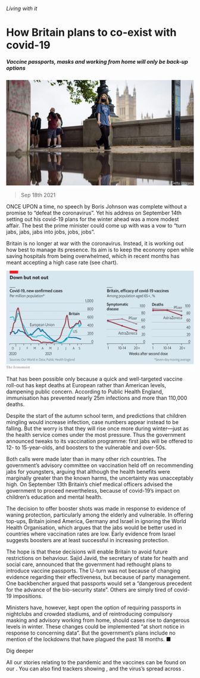 ###### Living with it

# How Britain plans to co-exist with covid-19 

##### Vaccine passports, masks and working from home will only be back-up options 

![image](images/20210918_brp505.jpg) 

> Sep 18th 2021 

ONCE UPON a time, no speech by Boris Johnson was complete without a promise to “defeat the coronavirus”. Yet his address on September 14th setting out his covid-19 plans for the winter ahead was a more modest affair. The best the prime minister could come up with was a vow to “turn jabs, jabs, jabs into jobs, jobs, jobs”.

Britain is no longer at war with the coronavirus. Instead, it is working out how best to manage its presence. Its aim is to keep the economy open while saving hospitals from being overwhelmed, which in recent months has meant accepting a high case rate (see chart).

![image](images/20210918_brc272.png) 


That has been possible only because a quick and well-targeted vaccine roll-out has kept deaths at European rather than American levels, dampening public concern. According to Public Health England, immunisation has prevented nearly 25m infections and more than 110,000 deaths.


Despite the start of the autumn school term, and predictions that children mingling would increase infection, case numbers appear instead to be falling. But the worry is that they will rise once more during winter—just as the health service comes under the most pressure. Thus the government announced tweaks to its vaccination programme: first jabs will be offered to 12- to 15-year-olds, and boosters to the vulnerable and over-50s.

Both calls were made later than in many other rich countries. The government’s advisory committee on vaccination held off on recommending jabs for youngsters, arguing that although the health benefits were marginally greater than the known harms, the uncertainty was unacceptably high. On September 13th Britain’s chief medical officers advised the government to proceed nevertheless, because of covid-19’s impact on children’s education and mental health.

The decision to offer booster shots was made in response to evidence of waning protection, particularly among the elderly and vulnerable. In offering top-ups, Britain joined America, Germany and Israel in ignoring the World Health Organisation, which argues that the jabs would be better used in countries where vaccination rates are low. Early evidence from Israel suggests boosters are at least successful in increasing protection.

The hope is that these decisions will enable Britain to avoid future restrictions on behaviour. Sajid Javid, the secretary of state for health and social care, announced that the government had rethought plans to introduce vaccine passports. The U-turn was not because of changing evidence regarding their effectiveness, but because of party management. One backbencher argued that passports would set a “dangerous precedent for the advance of the bio-security state”. Others are simply tired of covid-19 impositions.

Ministers have, however, kept open the option of requiring passports in nightclubs and crowded stadiums, and of reintroducing compulsory masking and advisory working from home, should cases rise to dangerous levels in winter. These changes could be implemented “at short notice in response to concerning data”. But the government’s plans include no mention of the lockdowns that have plagued the past 18 months. ■

Dig deeper

All our stories relating to the pandemic and the vaccines can be found on our . You can also find trackers showing ,  and the virus’s spread across .

